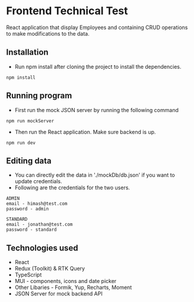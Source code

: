 # Frontend Technical Test

React application that display Employees and containing CRUD operations to make modifications to the data.

## Installation

- Run npm install after cloning the project to install the dependencies.

```
npm install
```

## Running program

- First run the mock JSON server by running the following command

```
npm run mockServer
```

- Then run the React application. Make sure backend is up.

```
npm run dev
```

## Editing data

- You can directly edit the data in './mockDb/db.json' if you want to update credentials.
- Following are the credentials for the two users.

```
ADMIN
email - himash@test.com
password - admin

STANDARD
email - jonathan@test.com
password - standard
```

## Technologies used

- React
- Redux (Toolkit) & RTK Query
- TypeScript
- MUI - components, icons and date picker
- Other Libaries - Formik, Yup, Recharts, Moment
- JSON Server for mock backend API
